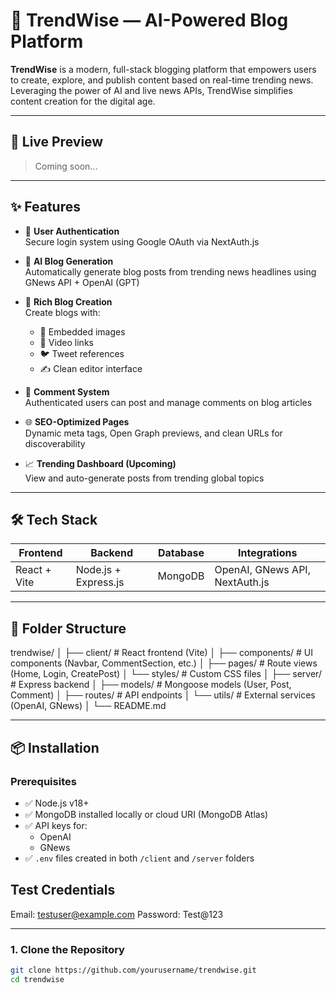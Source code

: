 # 📰 TrendWise — AI-Powered Blog Platform

**TrendWise** is a modern, full-stack blogging platform that empowers users to create, explore, and publish content based on real-time trending news. Leveraging the power of AI and live news APIs, TrendWise simplifies content creation for the digital age.

---

## 🚀 Live Preview

> Coming soon...

---

## ✨ Features

- 🔐 **User Authentication**  
  Secure login system using Google OAuth via NextAuth.js

- 🧠 **AI Blog Generation**  
  Automatically generate blog posts from trending news headlines using GNews API + OpenAI (GPT)

- 📝 **Rich Blog Creation**  
  Create blogs with:
  - 📸 Embedded images
  - 🎥 Video links
  - 🐦 Tweet references
  - ✍️ Clean editor interface

- 💬 **Comment System**  
  Authenticated users can post and manage comments on blog articles

- 🌐 **SEO-Optimized Pages**  
  Dynamic meta tags, Open Graph previews, and clean URLs for discoverability

- 📈 **Trending Dashboard (Upcoming)**  
  View and auto-generate posts from trending global topics

---

## 🛠 Tech Stack

| Frontend         | Backend              | Database | Integrations                    |
|------------------|----------------------|----------|----------------------------------|
| React + Vite     | Node.js + Express.js | MongoDB  | OpenAI, GNews API, NextAuth.js   |

---

## 📁 Folder Structure

trendwise/
│
├── client/ # React frontend (Vite)
│ ├── components/ # UI components (Navbar, CommentSection, etc.)
│ ├── pages/ # Route views (Home, Login, CreatePost)
│ └── styles/ # Custom CSS files
│
├── server/ # Express backend
│ ├── models/ # Mongoose models (User, Post, Comment)
│ ├── routes/ # API endpoints
│ └── utils/ # External services (OpenAI, GNews)
│
└── README.md


---

## 📦 Installation

### Prerequisites

- ✅ Node.js v18+
- ✅ MongoDB installed locally or cloud URI (MongoDB Atlas)
- ✅ API keys for:
  - OpenAI
  - GNews
- ✅ `.env` files created in both `/client` and `/server` folders


## Test Credentials
Email: testuser@example.com
Password: Test@123

---

### 1. Clone the Repository

```bash
git clone https://github.com/yourusername/trendwise.git
cd trendwise




